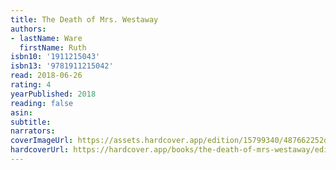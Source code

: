 ```yaml
---
title: The Death of Mrs. Westaway
authors:
- lastName: Ware
  firstName: Ruth
isbn10: '1911215043'
isbn13: '9781911215042'
read: 2018-06-26
rating: 4
yearPublished: 2018
reading: false
asin:
subtitle:
narrators:
coverImageUrl: https://assets.hardcover.app/edition/15799340/487662252df0b9e99741c1d98559411d9c08d831.jpeg
hardcoverUrl: https://hardcover.app/books/the-death-of-mrs-westaway/editions/15799340
---
```


